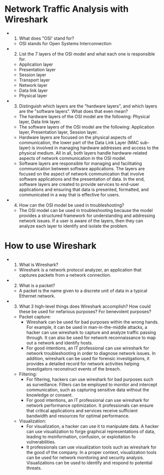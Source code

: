 # Network Traffic Analysis with Wireshark
- 1. What does "OSI' stand for?
    - OSI stands for Open Systems Interconnection   
- 2. List the 7 layers of the OSI model and what each one is responsible for.
    - Application layer
    - Presentation layer
    - Session layer
    - Transport layer
    - Network layer
    - Data link layer
    - Physical layer
- 3. Distinguish which layers are the "hardware layers", and which layers are the "software layers". What does that even mean?
    - The hardware layers of the OSI model are the following: Physical layer, Data link layer.
    - The software layers of the OSI model are the following: Application layer, Presentation layer, Session layer.
    - Hardware layers are focused on the physical aspects of communication, the lower part of the Data Link Layer (MAC sub-layer) is involved in managing hardware addresses and access to the physical medium. All in all, both layers handle hardware-related aspects of network communication in the OSI model.
    - Software layers are responsible for managing and facilitating communication between software applications. The layers are focused on the aspect of network communication that involve software applications and the presentation of data. In the end, software layers are created to provide services to end-user applications and ensuring that data is presented, formatted, and communicated in a way that is effective for users. 
- 4. How can the OSI model be used in troubleshooting?
    - The OSI model can be used in troubleshooting because the model provides a structured framework for understanding and addressing network issues. If a user is aware of the layers, then they can analyze each layer to identify and isolate the problem. 
# How to use Wireshark
- 1. What is Wireshark?
    - Wireshark is a network protocol analyzer, an application that captures packets from a network connection. 
- 2. What is a packet?
    - A packet is the name given to a discrete unit of data in a typical Ethernet network.
- 3. What 3 high-level things does Wireshark accomplish? How could these be used for nefarious purposes? For benevolent purposes?
    - Packet capture:
        - Wireshark can be used for bad purposes within the wrong hands. For example, it can be used in man-in-the-middle attacks, a hacker can use wireshark to capture and analyze traffic passing through. It can also be used for network reconnaissance to map out a network and identify hosts.
        - For good intentions, an IT professional can use wireshark for network troubleshooting in order to diagnose network issues. In addition, wireshark can be used for forensic investigations, it provides a detailed record for network activities helping investigators reconstruct events of the breach. 
    - Filtering:
        - For filtering, hackers can use wireshark for bad purposes such as surveillance. Filters can be employed to monitor and intercept communication, such as capturing sensitive data without the knowledge or consent.
        - For good intentions, an IT professional can use wireshark for network performance optimization. It professionals can ensure that critical applications and services receive sufficient bandwidth and resources for optimal performance.  
    - Visualization:
        - For visualization, a hacker can use it to manipulate data. A hacker can use visualization to forge graphical representations of data, leading to msinformation, confusion, or exploitation fo vulnerabilities.
        -  It professionals can use visualization tools such as wireshark for the good of the company. In a proper context, visualization tools can be used for network monitoring and security analysis. Visualizations can be used to identify and respond to potential threats. 
